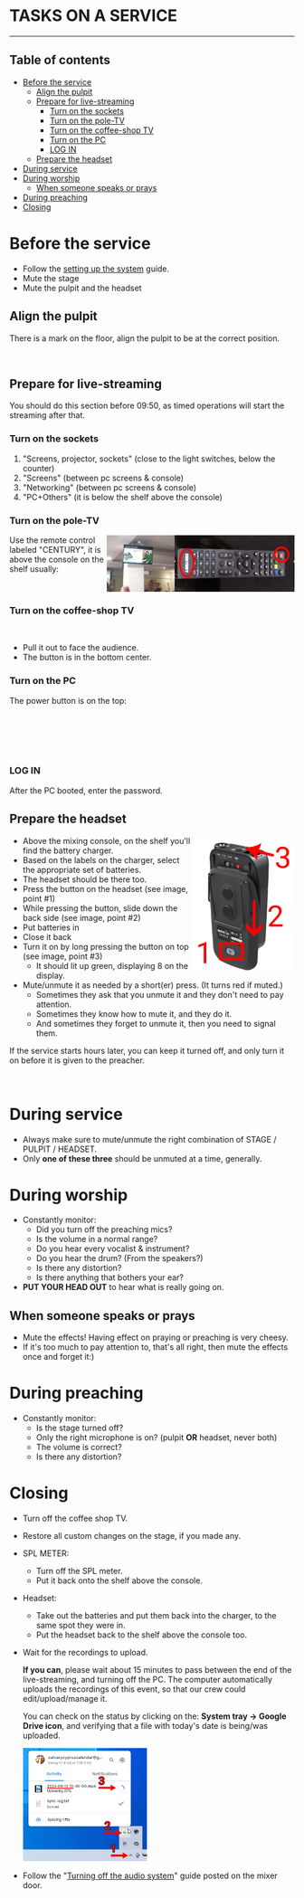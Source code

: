 <h1>TASKS ON A SERVICE</h1>

----

<h2>Table of contents</h2>


<!-- TOC -->
* [Before the service](#before-the-service)
  * [Align the pulpit](#align-the-pulpit)
  * [Prepare for live-streaming](#prepare-for-live-streaming)
    * [Turn on the sockets](#turn-on-the-sockets)
    * [Turn on the pole-TV](#turn-on-the-pole-tv)
    * [Turn on the coffee-shop TV](#turn-on-the-coffee-shop-tv)
    * [Turn on the PC](#turn-on-the-pc)
    * [LOG IN](#log-in)
  * [Prepare the headset](#prepare-the-headset)
* [During service](#during-service)
* [During worship](#during-worship)
  * [When someone speaks or prays](#when-someone-speaks-or-prays)
* [During preaching](#during-preaching)
* [Closing](#closing)
<!-- TOC -->

<div style="page-break-after: always;"></div>

# Before the service

* Follow the [setting up the system](settingup.md) guide.
* Mute the stage
* Mute the pulpit and the headset

## Align the pulpit

There is a mark on the floor, align the pulpit to be at the correct position.

<img alt="" src="assets/reset/pulpit.jpg" height="300">

<div style="page-break-after: always;"></div>

## Prepare for live-streaming
You should do this section before 09:50, as timed operations will start the streaming after that.

### Turn on the sockets

1. "Screens, projector, sockets" (close to the light switches, below the counter)
2. "Screens" (between pc screens & console)
3. "Networking"  (between pc screens & console)
4. "PC+Others" (it is below the shelf above the console)

### Turn on the pole-TV

<img alt="" src="assets/video/century_remote.jpg"  align="right" style="float:right" height="100">
<img alt="" src="assets/video/poletv.jpg" align="right" style="float:right" height="100">

Use the remote control labeled "CENTURY", it is above the console on the shelf usually:

<br clear="both" style="clear:both"/>


### Turn on the coffee-shop TV

<img alt="" src="assets/video/lg.jpg" height="150">

* Pull it out to face the audience.
* The button is in the bottom center.


### Turn on the PC
<img alt="" src="assets/video/pc_button.jpg" align="right" style="float:right" height="100">

The power button is on the top:


<br clear="both" style="clear:both"/>

### LOG IN

After the PC booted, enter the password.

<div style="page-break-after: always;"></div>

## Prepare the headset

<img alt="" src="assets/reset/rhodelink.jpg.png"  align="right" style="float:right" width="180">

* Above the mixing console, on the shelf you'll find the battery charger.
* Based on the labels on the charger, select the appropriate set of batteries.
* The headset should be there too.
* Press the button on the headset (see image, point #1)
* While pressing the button, slide down the back side (see image, point #2)
* Put batteries in
* Close it back
* Turn it on by long pressing the button on top (see image, point #3)
    * It should lit up green, displaying 8 on the display.
* Mute/unmute it as needed by a short(er) press. (It turns red if muted.)
    * Sometimes they ask that you unmute it and they don't need to pay attention.
    * Sometimes they know how to mute it, and they do it.
    * And sometimes they forget to unmute it, then you need to signal them.

If the service starts hours later, you can keep it turned off, and only turn it on before it is given to the preacher.

<br clear="both" style="clear:both"/>

<div style="page-break-after: always;"></div>

# During service

* Always make sure to mute/unmute the right combination of STAGE / PULPIT / HEADSET. 
* Only **one of these three** should be unmuted at a time, generally.

# During worship

* Constantly monitor:
    * Did you turn off the preaching mics?
    * Is the volume in a normal range?
    * Do you hear every vocalist & instrument?
    * Do you hear the drum? (From the speakers?)
    * Is there any distortion?
    * Is there anything that bothers your ear?
* **PUT YOUR HEAD OUT** to hear what is really going on.

## When someone speaks or prays

* Mute the effects! Having effect on praying or preaching is very cheesy.
* If it's too much to pay attention to, that's all right, then mute the effects once and forget it:)

# During preaching

* Constantly monitor:
    * Is the stage turned off?
    * Only the right microphone is on? (pulpit **OR** headset, never both)
    * The volume is correct?
    * Is there any distortion?

<div style="page-break-after: always;"></div>

# Closing

* Turn off the coffee shop TV.

* Restore all custom changes on the stage, if you made any.

* SPL METER:
    * Turn off the SPL meter.
    * Put it back onto the shelf above the console.

* Headset:
    * Take out the batteries and put them back into the charger, to the same spot they were in.
    * Put the headset back to the shelf above the console too.


* Wait for the recordings to upload.

   **If you can**, please wait about 15 minutes to pass between the end of the live-streaming, and turning off the PC.
   The computer automatically uploads the recordings of this event, so that our crew could edit/upload/manage it.

   You can check on the status by clicking on the:
   **System tray → Google Drive icon**, and verifying that a file with today's date is being/was uploaded.

   <img src="assets/streampc/drive_sync.png"  height="200">


* Follow the "[Turning off the audio system](../labels/turningoff.pdf)" guide posted on the mixer door.
